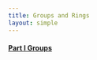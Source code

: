 ```yaml
---
title: Groups and Rings
layout: simple
---
```


#### [Part I Groups](/study/Imperial_mathematics/year_2/Groups_and_Rings/Part_1)